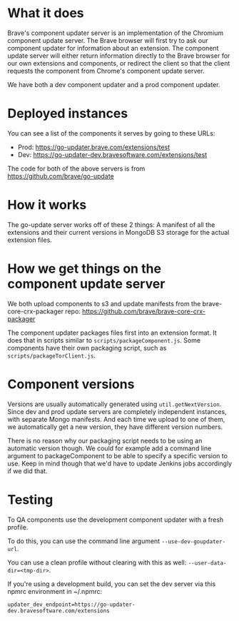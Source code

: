 # What it does 

Brave's component updater server is an implementation of the Chromium component update server. The Brave browser will first try to ask our component updater for information about an extension. The component update server will either return information directly to the Brave browser for our own extensions and components, or redirect the client so that the client requests the component from Chrome's component update server.

We have both a dev component updater and a prod component updater.

# Deployed instances

You can see a list of the components it serves by going to these URLs:
- Prod: https://go-updater.brave.com/extensions/test
- Dev: https://go-updater-dev.bravesoftware.com/extensions/test

The code for both of the above servers is from https://github.com/brave/go-update

# How it works

The go-update server works off of these 2 things:
A manifest of all the extensions and their current versions in MongoDB
S3 storage for the actual extension files.

# How we get things on the component update server

We both upload components to s3 and update manifests from the brave-core-crx-packager repo:
https://github.com/brave/brave-core-crx-packager

The component updater packages files first into an extension format. It does that in scripts similar to `scripts/packageComponent.js`.  Some components have their own packaging script, such as `scripts/packageTorClient.js`.

# Component versions

Versions are usually automatically generated using `util.getNextVersion`. Since dev and prod update servers are completely independent instances, with separate Mongo manifests. And each time we upload to one of them, we automatically get a new version, they have different version numbers.

There is no reason why our packaging script needs to be using an automatic version though.  We could for example add a command line argument to packageComponent to be able to specify a specific version to use.  Keep in mind though that we'd have to update Jenkins jobs accordingly if we did that.

# Testing

To QA components use the development component updater with a fresh profile.

To do this, you can use the command line argument `--use-dev-goupdater-url`.

You can use a clean profile without clearing with this as well: `--user-data-dir=<tmp-dir>`.

If you're using a development build, you can set the dev server via this npmrc environment in ~/.npmrc:

`updater_dev_endpoint=https://go-updater-dev.bravesoftware.com/extensions`